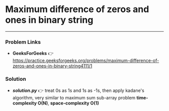 # Maximum difference of zeros and ones in binary string

---

### Problem Links
- **__GeeksForGeeks__** :point_right: https://practice.geeksforgeeks.org/problems/maximum-difference-of-zeros-and-ones-in-binary-string4111/1

### Solution
- **_solution.py_** :point_right: treat 0s as 1s and 1s as -1s, then apply kadane's algorithm, very similar to maximum sum sub-array problem **time-complexity O(N)**, **space-complexity O(1)**
